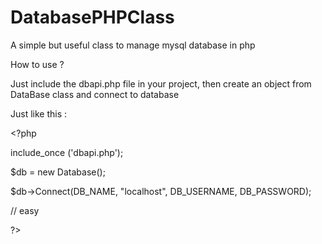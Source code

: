 # DatabasePHPClass
A simple but useful class to manage mysql database in php


How to use ? 

Just include the dbapi.php file in your project, then create an object from DataBase class and connect to database 

Just like this :

\<?php

include_once ('dbapi.php');

$db = new Database();

$db->Connect(DB_NAME, "localhost", DB_USERNAME, DB_PASSWORD);

// easy

?\>

